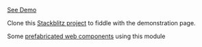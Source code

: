[See Demo](https://kooiinc.github.io/es-webcomponent-factory/Demo/)

Clone this [Stackblitz project](https://stackblitz.com/edit/web-platform-vx8gyn?file=index.js) 
to fiddle with the demonstration page.

Some [prefabricated web components](https://github.com/KooiInc/es-web-components) using this module